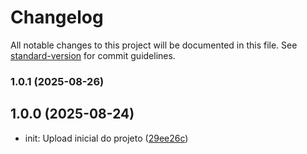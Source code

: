 # Changelog

All notable changes to this project will be documented in this file. See [standard-version](https://github.com/conventional-changelog/standard-version) for commit guidelines.

### 1.0.1 (2025-08-26)

## 1.0.0 (2025-08-24)

* init: Upload inicial do projeto ([29ee26c](https://github.com/gabriel-oliv-silva/Primeiro-projeto-fullstack/commit/29ee26c))
